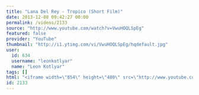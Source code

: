 ```yaml
---
title: "Lana Del Rey - Tropico (Short Film)"
date: 2013-12-08 09:42:27 00:00
permalink: /videos/2133
source: "http://www.youtube.com/watch?v=VwuHOQLSpEg"
featured: false
provider: "YouTube"
thumbnail: "http://i1.ytimg.com/vi/VwuHOQLSpEg/hqdefault.jpg"
user:
  id: 634
  username: "leonkotlyar"
  name: "Leon Kotlyar"
tags: []
html: "<iframe width=\"854\" height=\"480\" src=\"http://www.youtube.com/embed/VwuHOQLSpEg?wmode=transparent&feature=oembed\" frameborder=\"0\" allowfullscreen></iframe>"
id: 2133
---
```


